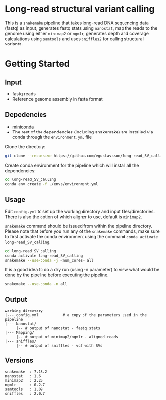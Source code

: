 # Long-read structural variant calling

This is a `snakemake` pipeline that takes long-read DNA sequencing data (fastq) as input, generates fastq stats using `nanostat`, map the reads to the genome using either `minimap2` or `ngmlr`, generates depth and coverage calculations using `samtools` and uses `sniffles2` for calling structural variants.

# Getting Started

## Input

- fastq reads
- Reference genome assembly in fasta format

## Depedencies

- [miniconda](https://conda.io/miniconda.html)
- The rest of the dependencies (including snakemake) are installed via conda through the `environment.yml` file

Clone the directory:

```bash
git clone --recursive https://github.com/egustavsson/long-read_SV_calling.git
```

Create conda environment for the pipeline which will install all the dependencies:

```bash
cd long-read_SV_calling
conda env create -f ./envs/environment.yml
```

## Usage

Edit `config.yml` to set up the working directory and input files/directories. There is also the option of which aligner to use, default is `minimap2`. 

`snakemake` command should be issued from within the pipeline directory. Please note that before you run any of the `snakemake` commands, make sure to first activate the conda environment using the command `conda activate long-read_SV_calling`.

```bash
cd long-read_SV_calling
conda activate long-read_SV_calling
snakemake --use-conda -j <num_cores> all
```
It is a good idea to do a dry run (using -n parameter) to view what would be done by the pipeline before executing the pipeline.

```bash
snakemake --use-conda -n all
```

## Output
```
working directory  
|--- config.yml           # a copy of the parameters used in the pipeline  
|--- Nanostat/  
     |-- # output of nanostat - fastq stats   
|--- Mapping/  
     |-- # output of minimap2/ngmlr - aligned reads  
|--- sniffles/  
     |-- # output of sniffles - vcf with SVs
```

## Versions

```
snakemake  : 7.18.2
nanostat   : 1.6
minimap2   : 2.26
ngmlr      : 0.2.7
samtools   : 1.09
sniffles   : 2.0.7
```
